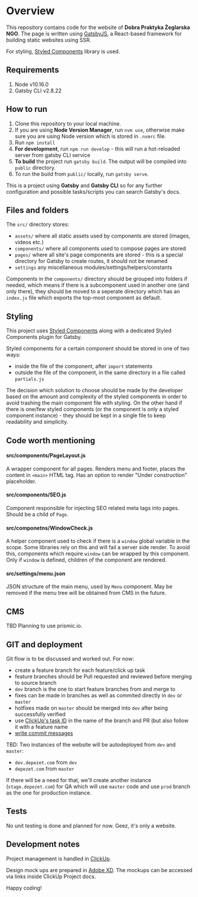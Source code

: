 # Overview

This repository contains code for the website of **Dobra Praktyka Żeglarska NGO**.
The page is written using [GatsbyJS](https://www.gatsbyjs.org/), a React-based framework for building static websites using SSR.

For styling, [Styled Components](https://www.styled-components.com/) library is used.

## Requirements

1.  Node v10.16.0
2.  Gatsby CLI v2.8.22

## How to run

1.  Clone this repository to your local machine.
2.  If you are using **Node Version Manager**, run `nvm use`, otherwise make sure you are using Node version which is stored in `.nvmrc` file.
3.  Run `npm install`
4.  **For development**, run `npm run develop` - this will run a hot-reloaded server from gatsby CLI service
5.  **To build** the project run `gatsby build`. The output will be compiled into `public` directory.
6.  To run the build from `public/` locally, run `gatsby serve`.

This is a project using **Gatsby** and **Gatsby CLI** so for any further configuration and possible tasks/scripts you can search Gatsby's docs.

## Files and folders

The `src/` directory stores:

- `assets/` where all static assets used by components are stored (images, videos etc.)
- `components/` where all components used to compose pages are stored
- `pages/` where all site's page components are stored - this is a special directory for Gatsby to create routes, it should not be renamed
- `settings` any miscellaneous modules/settings/helpers/constants

Components in the `components/` directory should be grouped into folders if needed, which means if there is a subcomponent used in another one (and only there), they should be moved to a seperate directory which has an `index.js` file which exports the top-most component as default.

## Styling

This project uses [Styled Components](https://www.styled-components.com/) along with a dedicated Styled Components plugin for Gatsby.

Styled components for a certain component should be stored in one of two ways:

- inside the file of the component, after `import` statements
- outside the file of the component, in the same directory in a file called `partials.js`

The decision which solution to choose should be made by the developer based on the amount and complexity of the styled components in order to avoid trashing the main component file with styling. On the other hand if there is one/few styled components (or the component is only a styled component instance) - they should be kept in a single file to keep readability and simplicity.

## Code worth mentioning

#### src/components/PageLayout.js

A wrapper component for all pages. Renders menu and footer, places the content in `<main>` HTML tag. Has an option to render "Under construction" placeholder.

#### src/components/SEO.js

Component responsible for injecting SEO related meta tags into pages. Should be a child of `Page`.

#### src/componetns/WindowCheck.js

A helper component used to check if there is a `window` global variable in the scope. Some libraries rely on this and will fail a server side render. To avoid this, components which require `window` can be wrapped by this component. Only if `window` is defined, children of the component are rendered.

#### src/settings/menu.json

JSON structure of the main menu, used by `Menu` component. May be removed if the menu tree will be obtained from CMS in the future.

## CMS

TBD
Planning to use prismic.io.

## GIT and deployment

Git flow is to be discussed and worked out.
For now:

- create a feature branch for each feature/click up task
- feature branches should be Pull requested and reviewed before merging to source branch
- `dev` branch is the one to start feature branches from and merge to
- fixes can be made in branches as well as commited directly in `dev` or `master`
- hotfixes made on `master` should be merged into `dev` after being successfully verified
- use [ClickUp's task ID](https://docs.clickup.com/en/articles/856285-github) in the name of the branch and PR (but also follow it with a feature name
- [write commit messages](https://medium.com/@steveamaza/how-to-write-a-proper-git-commit-message-e028865e5791)

TBD:
Two instances of the website will be autodeployed from `dev` and `master`:

- `dev.depezet.com` from `dev`
- `depezet.com` from `master`

If there will be a need for that, we'll create another instance (`stage.depezet.com`) for QA which will use `master` code and use `prod` branch as the one for production instance.

## Tests

No unit testing is done and planned for now. Geez, it's only a website.

## Development notes

Project management is handled in [ClickUp](https://clickup.com).

Design mock ups are prepared in [Adobe XD](https://www.adobe.com/products/xd.html). The mockups can be accessed via links inside ClickUp Project docs.

Happy coding!
